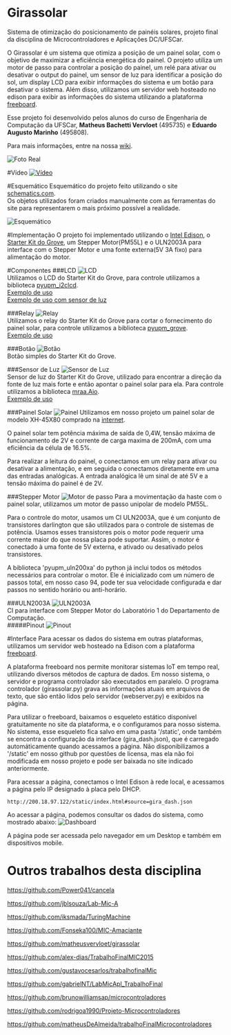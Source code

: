 # Girassolar
Sistema de otimização do posicionamento de painéis solares, projeto final da disciplina de Microcontroladores e Aplicações DC/UFSCar.

O Girassolar é um sistema que otimiza a posição de um painel solar, com o objetivo de maximizar a eficiência energética do painel. O projeto utiliza um motor de passo para controlar a posição do painel, um relé para ativar ou desativar o output do painel, um sensor de luz para identificar a posição do sol, um display LCD para exibir informações do sistema e um botão para desativar o sistema. Além disso, utilizamos um servidor web hosteado no edison para exibir as informações do sistema utilizando a plataforma [freeboard](http://www.freeboard.io).

Esse projeto foi desenvolvido pelos alunos do curso de Engenharia de Computação da UFSCar, **Matheus Bachetti Vervloet** (495735) e **Eduardo Augusto Marinho** (495808).

Para mais informações, entre na nossa [wiki](https://github.com/matheusvervloet/girassolar/wiki).

![Foto Real](/Imagens/Foto%20Real.jpg)   

#Vídeo
[![Vídeo](http://img.youtube.com/vi/nt38LuCRFVc/0.jpg)](http://www.youtube.com/watch?v=nt38LuCRFVc)

#Esquemático
Esquemático do projeto feito utilizando o site [schematics.com](http://schematics.com).  
Os objetos utilizados foram criados manualmente com as ferramentas do site para representarem o mais próximo possível a realidade.

![Esquemático](/Esquematicos/esquematico.png)

#Implementação
O projeto foi implementado utilizando o [Intel Edison](http://www.intel.com/content/www/us/en/do-it-yourself/edison.html), o [Starter Kit do Grove](http://www.seeedstudio.com/wiki/Grove_-_Starter_Kit_v3), um Stepper Motor(PM55L) e o ULN2003A para interface com o Stepper Motor e uma fonte externa(5V 3A fixo) para alimentação do motor.

#Componentes
###LCD
![LCD](/Imagens/Grove%20LCD.jpg)  
Utilizamos o LCD do Starter Kit do Grove, para controle utilizamos a biblioteca [pyupm_i2clcd](http://iotdk.intel.com/docs/master/upm/python/pyupm_i2clcd.html).  
[Exemplo de uso](https://github.com/matheusvervloet/girassolar/blob/master/Exemplos/lcd.py)  
[Exemplo de uso com sensor de luz](https://github.com/matheusvervloet/girassolar/blob/master/Exemplos/lcd_lightsensor.py)

###Relay
![Relay](/Imagens/Grove%20Relay.jpg)  
Utilizamos o relay do Starter Kit do Grove para cortar o fornecimento do painel solar, para controle utilizamos a biblioteca [pyupm_grove](http://iotdk.intel.com/docs/master/upm/python/pyupm_grove.html).  
[Exemplo de uso](https://github.com/matheusvervloet/girassolar/blob/master/Exemplos/relay.py)

###Botão
![Botão](/Imagens/Grove%20Button.jpg)  
Botão simples do Starter Kit do Grove.

###Sensor de Luz
![Sensor de Luz](/Imagens/Grove%20Light%20Sensor.jpg)   
Sensor de luz do Starter Kit do Grove, utilizado para encontrar a direção da fonte de luz mais forte e então apontar o painel solar para ela. Para controle utilizamos a biblioteca [mraa.Aio](http://iotdk.intel.com/docs/master/mraa/python/mraa.html#aio).  
[Exemplo de uso](https://github.com/matheusvervloet/girassolar/blob/master/Exemplos/lightsensor.py)  

###Painel Solar
![Painel](/Imagens/Painel%20Solar.jpg)
Utilizamos em nosso projeto um painel solar de modelo XH-45X80 comprado na [internet](http://produto.mercadolivre.com.br/MLB-719883692-celula-painel-para-energia-solar-fotovoltaica-_JM).

O painel solar tem potência máxima de saída de 0,4W, tensão máxima de funcionamento de 2V e corrente de carga maxima de 200mA, com uma eficiência da célula de 16.5%.

Para realizar a leitura do painel, o conectamos em um relay para ativar ou desativar a alimentação, e em seguida o conectamos diretamente em uma das entradas analógicas. A entrada analógica lê um sinal de até 5V e a tensão máxima do painel é de 2V.

###Stepper Motor
![Motor de passo](/Imagens/Stepper%20Motor.jpg)
Para a movimentação da haste com o painel solar, utilizamos um motor de passo unipolar de modelo PM55L.

Para o controle do motor, usamos um CI ULN2003A, que é um conjunto de transistores darlington que são utilizados para o controle de sistemas de potência. Usamos esses transistores pois o motor pode requerir uma corrente maior do que nossa placa pode suportar. Assim, o motor é conectado à uma fonte de 5V externa, e ativado ou desativado pelos transistores.

A biblioteca 'pyupm_uln200xa' do python já inclui todos os métodos necessários para controlar o motor. Ele é inicializado com um número de passos total, em nosso caso 94, pode ter sua velocidade configurada e dar passos no sentido horário ou anti-horário.

###ULN2003A
![ULN2003A](Imagens/ULN2003A.jpg)  
CI para interface com Stepper Motor do Laboratório 1 do Departamento de Computação.  
#####Pinout
![Pinout](/Imagens/ULN2003A%20Pinout.jpg)  

#Interface
Para acessar os dados do sistema em outras plataformas, utilizamos um servidor web hosteado na Edison com a plataforma [freeboard](http://freeboard.io).

A plataforma freeboard nos permite monitorar sistemas IoT em tempo real, utilizando diversos métodos de captura de dados. Em nosso sistema, o servidor e programa controlador são executados em paralelo. O programa controlador (girassolar.py) grava as informações atuais em arquivos de texto, que são então lidos pelo servidor (webserver.py) e exibidos na página.

Para utilizar o freeboard, baixamos o esqueleto estático disponível gratuitamente no site da plataforma, e o configuramos para nosso sistema. No sistema, esse esqueleto fica salvo em uma pasta '/static', onde também se encontra a configuração da interface (gira_dash.json), que é carregado automáticamente quando acessamos a página. Não disponibilizamos a '/static' em nosso github por questões de licensa, mas ela não foi modificada em nosso projeto e pode ser baixada no site indicado anteriormente.

Para acessar a página, conectamos o Intel Edison à rede local, e acessamos a página pelo IP designado à placa pelo DHCP.

`http://200.18.97.122/static/index.html#source=gira_dash.json`

Ao acessar a página, podemos consultar os dados do sistema, como mostrado abaixo:
![Dashboard](/Imagens/Freeboard.png)

A página pode ser acessada pelo navegador em um Desktop e também em dispositivos mobile.

# Outros trabalhos desta disciplina

https://github.com/Power041/cancela

https://github.com/jblsouza/Lab-Mic-A

https://github.com/iksmada/TuringMachine

https://github.com/Fonseka100/MIC-Amaciante

https://github.com/matheusvervloet/girassolar

https://github.com/alex-dias/TrabalhoFinalMIC2015

https://github.com/gustavocesarlos/trabalhofinalMic

https://github.com/gabrielNT/LabMicApl_TrabalhoFinal

https://github.com/brunowilliamsap/microcontroladores

https://github.com/rodrigoa1990/Projeto-Microcontroladores

https://github.com/matheusDeAlmeida/trabalhoFinalMicrocontroladores
